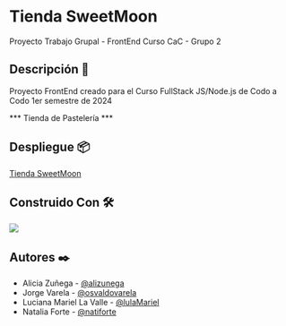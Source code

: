 # Tienda SweetMoon

Proyecto Trabajo Grupal - FrontEnd Curso CaC - Grupo 2

## Descripción :notebook_with_decorative_cover:

Proyecto FrontEnd creado para el Curso FullStack JS/Node.js de Codo a Codo
1er semestre de 2024

*** Tienda de Pastelería ***

## Despliegue :package:

[ Tienda SweetMoon ](https://osvaldovarela.github.io/tienda_SweetMoon/)

## Construido Con :hammer_and_wrench:

<p>
  <a href="https://skillicons.dev">
    <img src="https://skillicons.dev/icons?i=html,css,js,bootstrap&theme=dark&perline=1" />
  </a>
</p>

## Autores :black_nib:

- Alicia Zuñega - [@alizunega](https://github.com/alizunega)
- Jorge Varela - [@osvaldovarela](https://github.com/osvaldovarela)
- Luciana Mariel La Valle - [@lulaMariel](https://github.com/lulaMariel)
- Natalia Forte - [@natiforte](https://github.com/natiforte)
